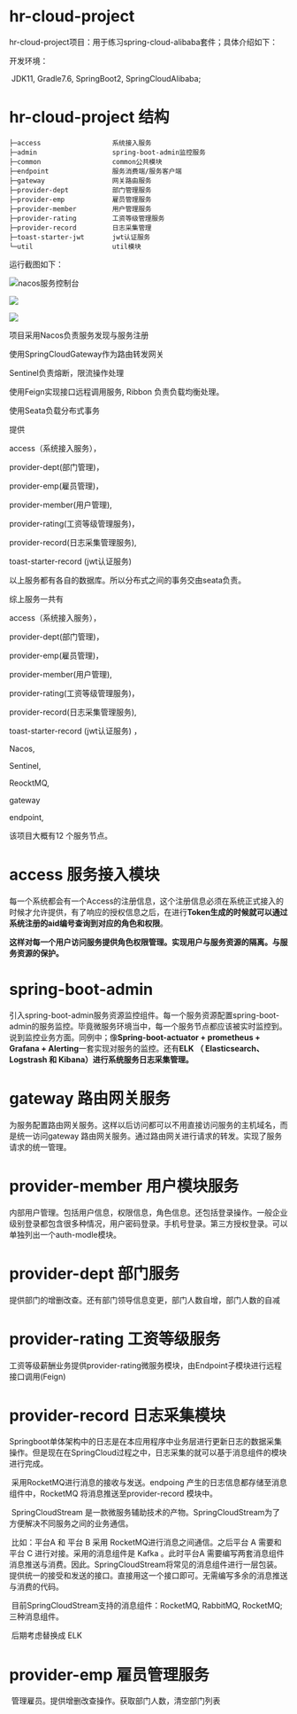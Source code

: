 # hr-cloud-project

hr-cloud-project项目：用于练习spring-cloud-alibaba套件；具体介绍如下：

开发环境：

​		JDK11, Gradle7.6, SpringBoot2, SpringCloudAlibaba;

# hr-cloud-project 结构

```
├─access                  系统接入服务
├─admin                   spring-boot-admin监控服务
├─common                  common公共模块
├─endpoint                服务消费端/服务客户端
├─gateway                 网关路由服务
├─provider-dept           部门管理服务
├─provider-emp            雇员管理服务
├─provider-member         用户管理服务  
├─provider-rating         工资等级管理服务
├─provider-record         日志采集管理
├─toast-starter-jwt       jwt认证服务
└─util                    util模块
```



运行截图如下：

![nacos服务控制台](material\image\002.png)



![](material\image\003.png)

![](material\image\001.png)



项目采用Nacos负责服务发现与服务注册

使用SpringCloudGateway作为路由转发网关

Sentinel负责熔断，限流操作处理

使用Feign实现接口远程调用服务, Ribbon 负责负载均衡处理。

使用Seata负载分布式事务

提供

access（系统接入服务），

provider-dept(部门管理)，

provider-emp(雇员管理)，

provider-member(用户管理),

provider-rating(工资等级管理服务)，

provider-record(日志采集管理服务), 

toast-starter-record (jwt认证服务) 

以上服务都有各自的数据库。所以分布式之间的事务交由seata负责。

综上服务一共有

access（系统接入服务），

provider-dept(部门管理)，

provider-emp(雇员管理)，

provider-member(用户管理),

provider-rating(工资等级管理服务)，

provider-record(日志采集管理服务), 

toast-starter-record (jwt认证服务) ，

Nacos,

Sentinel,

ReocktMQ,

gateway

endpoint,

该项目大概有12 个服务节点。



# access 服务接入模块

​        每一个系统都会有一个Access的注册信息，这个注册信息必须在系统正式接入的时候才允许提供，有了响应的授权信息之后，在进行**Token生成的时候就可以通过系统注册的aid编号查询到对应的角色和权限**。

​		**这样对每一个用户访问服务提供角色权限管理。实现用户与服务资源的隔离。与服务资源的保护。**



# spring-boot-admin

​		引入spring-boot-admin服务资源监控组件。每一个服务资源配置spring-boot-admin的服务监控。毕竟微服务环境当中，每一个服务节点都应该被实时监控到。说到监控业务方面。同例中；像**Spring-boot-actuator + prometheus + Grafana + Alerting**一套实现对服务的监控。还有**ELK （ Elasticsearch、Logstrash 和 Kibana）进行系统服务日志采集管理。**

 

# gateway 路由网关服务

​		为服务配置路由网关服务。这样以后访问都可以不用直接访问服务的主机域名，而是统一访问gateway 路由网关服务。通过路由网关进行请求的转发。实现了服务请求的统一管理。



# provider-member 用户模块服务

​		内部用户管理。包括用户信息，权限信息，角色信息。还包括登录操作。一般企业级别登录都包含很多种情况，用户密码登录。手机号登录。第三方授权登录。可以单独列出一个auth-modle模块。



# provider-dept 部门服务

​		提供部门的增删改查。还有部门领导信息变更，部门人数自增，部门人数的自减





# provider-rating 工资等级服务

​		工资等级薪酬业务提供provider-rating微服务模块，由Endpoint子模块进行远程接口调用(Feign)



# provider-record 日志采集模块

​		Springboot单体架构中的日志是在本应用程序中业务层进行更新日志的数据采集操作。但是现在在SpringCloud过程之中，日志采集的就可以基于消息组件的模块进行完成。

​		采用RocketMQ进行消息的接收与发送。endpoing 产生的日志信息都存储至消息组件中，RocketMQ 将消息推送至provider-record  模块中。

​		SpringCloudStream 是一款微服务辅助技术的产物。SpringCloudStream为了方便解决不同服务之间的业务通信。

​		比如：平台A 和 平台 B 采用  RocketMQ进行消息之间通信。之后平台 A  需要和 平台 C 进行对接。采用的消息组件是 Kafka 。此时平台A 需要编写两套消息组件消息推送与消费。因此。SpringCloudStream将常见的消息组件进行一层包装。提供统一的接受和发送的接口。直接用这一个接口即可。无需编写多余的消息推送与消费的代码。

​		目前SpringCloudStream支持的消息组件：RocketMQ, RabbitMQ,  RocketMQ;三种消息组件。



​		后期考虑替换成 ELK 



# provider-emp 雇员管理服务

​		管理雇员。提供增删改查操作。获取部门人数，清空部门列表

